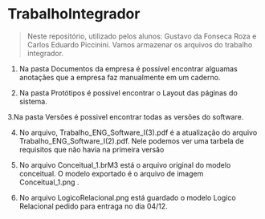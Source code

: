 # TrabalhoIntegrador
>  Neste repositório, utilizado pelos alunos: Gustavo da Fonseca Roza e Carlos Eduardo Piccinini. Vamos armazenar os arquivos do trabalho integrador.

1. Na pasta Documentos da empresa é possível encontrar alguamas anotaçães que a empresa faz manualmente em um caderno.

2. Na pasta Protótipos é possivel encontrar o Layout das páginas do sistema.

3.Na pasta Versões é possivel encontrar todas as versões do software. 

4. No arquivo, Trabalho_ENG_Software_I(3).pdf é a atualização do arquivo Trabalho_ENG_Software_I(2).pdf. Nele podemos ver uma tarbela de requisitos que não havia na primeira versão

5. No arquivo Conceitual_1.brM3 está o arquivo original do modelo conceitual. O modelo exportado é o arquivo de imagem  Conceitual_1.png .

6. No arquivo LogicoRelacional.png está guardado o modelo Logico Relacional pedido para entraga no dia 04/12.
